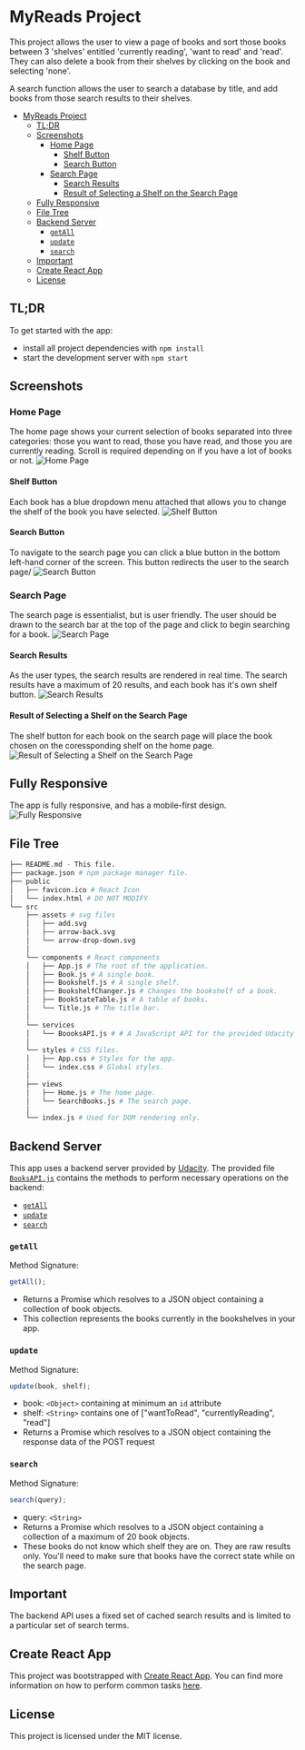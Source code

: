 # MyReads Project

This project allows the user to view a page of books and sort those books between 3 'shelves' entitled 'currently reading', 'want to read' and 'read'. They can also delete a book from their shelves by clicking on the book and selecting 'none'.

A search function allows the user to search a database by title, and add books from those search results to their shelves.

- [MyReads Project](#myreads-project)
  - [TL;DR](#tldr)
  - [Screenshots](#screenshots)
    - [Home Page](#home-page)
      - [Shelf Button](#shelf-button)
      - [Search Button](#search-button)
    - [Search Page](#search-page)
      - [Search Results](#search-results)
      - [Result of Selecting a Shelf on the Search Page](#result-of-selecting-a-shelf-on-the-search-page)
  - [Fully Responsive](#fully-responsive)
  - [File Tree](#file-tree)
  - [Backend Server](#backend-server)
    - [`getAll`](#getall)
    - [`update`](#update)
    - [`search`](#search)
  - [Important](#important)
  - [Create React App](#create-react-app)
  - [License](#license)

## TL;DR

To get started with the app:

- install all project dependencies with `npm install`
- start the development server with `npm start`

## Screenshots

### Home Page

The home page shows your current selection of books separated into three categories: those you want to read, those you have read, and those you are currently reading. Scroll is required depending on if you have a lot of books or not.
![Home Page](src/assets/icons/images/screenshot1.jpg)

#### Shelf Button

Each book has a blue dropdown menu attached that allows you to change the shelf of the book you have selected.
![Shelf Button](src/assets/icons/images/screenshot2.jpg)

#### Search Button

To navigate to the search page you can click a blue button in the bottom left-hand corner of the screen. This button redirects the user to the search page/
![Search Button](src/assets/icons/images/screenshot3.jpg)

### Search Page

The search page is essentialist, but is user friendly. The user should be drawn to the search bar at the top of the page and click to begin searching for a book.
![Search Page](src/assets/icons/images/screenshot4.jpg)

#### Search Results

As the user types, the search results are rendered in real time. The search results have a maximum of 20 results, and each book has it's own shelf button.
![Search Results](src/assets/icons/images/screenshot5.jpg)

#### Result of Selecting a Shelf on the Search Page

The shelf button for each book on the search page will place the book chosen on the coressponding shelf on the home page.
![Result of Selecting a Shelf on the Search Page](src/assets/icons/images/screenshot6.jpg)

## Fully Responsive

The app is fully responsive, and has a mobile-first design.
![Fully Responsive](src/assets/icons/images/screenshot7.jpg)

## File Tree

```bash
├── README.md - This file.
├── package.json # npm package manager file.
├── public
│   ├── favicon.ico # React Icon
│   └── index.html # DO NOT MODIFY
└── src
    ├── assets # svg files
    │   ├── add.svg
    │   ├── arrow-back.svg
    │   └── arrow-drop-down.svg
    │
    └── components # React components
    │   ├── App.js # The root of the application.
    │   ├── Book.js # A single book.
    │   ├── Bookshelf.js # A single shelf.
    │   ├── BookshelfChanger.js # Changes the bookshelf of a book.
    │   ├── BookStateTable.js # A table of books.
    │   └── Title.js # The title bar.
    │
    └── services
    │   └── BoooksAPI.js # # A JavaScript API for the provided Udacity backend. Instructions for methods below.
    │
    └── styles # CSS files.
    │   ├── App.css # Styles for the app.
    │   └── index.css # Global styles.
    │
    ├── views
    │   ├── Home.js # The home page.
    │   └── SearchBooks.js # The search page.
    │
    └── index.js # Used for DOM rendering only.
```

## Backend Server

This app uses a backend server provided by [Udacity](https://udacity.com). The provided file [`BooksAPI.js`](src/BooksAPI.js) contains the methods to perform necessary operations on the backend:

- [`getAll`](#getall)
- [`update`](#update)
- [`search`](#search)

### `getAll`

Method Signature:

```js
getAll();
```

- Returns a Promise which resolves to a JSON object containing a collection of book objects.
- This collection represents the books currently in the bookshelves in your app.

### `update`

Method Signature:

```js
update(book, shelf);
```

- book: `<Object>` containing at minimum an `id` attribute
- shelf: `<String>` contains one of ["wantToRead", "currentlyReading", "read"]
- Returns a Promise which resolves to a JSON object containing the response data of the POST request

### `search`

Method Signature:

```js
search(query);
```

- query: `<String>`
- Returns a Promise which resolves to a JSON object containing a collection of a maximum of 20 book objects.
- These books do not know which shelf they are on. They are raw results only. You'll need to make sure that books have the correct state while on the search page.

## Important

The backend API uses a fixed set of cached search results and is limited to a particular set of search terms.

## Create React App

This project was bootstrapped with [Create React App](https://github.com/facebook/create-react-app). You can find more information on how to perform common tasks [here](https://github.com/facebook/create-react-app/blob/main/packages/cra-template/template/README.md).

## License

This project is licensed under the MIT license.
